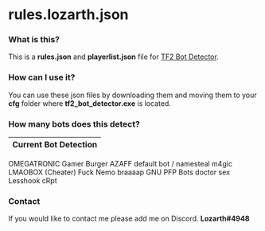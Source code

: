 # rules.lozarth.json

### What is this?
This is a **rules.json** and **playerlist.json** file for [TF2 Bot Detector](https://github.com/PazerOP/tf2_bot_detector "TF2 Bot Detector").

### How can I use it?
You can use these json files by downloading them and moving them to your **cfg** folder where **tf2_bot_detector.exe** is located.

### How many bots does this detect?
Current Bot Detection |
------------- | 
OMEGATRONIC
Gamer Burger AZAFF
default bot / namesteal
m4gic
LMAOBOX (Cheater)
Fuck Nemo
braaaap
GNU PFP Bots
doctor sex
Lesshook
cRpt

### Contact
If you would like to contact me please add me on Discord.
**Lozarth#4948**
